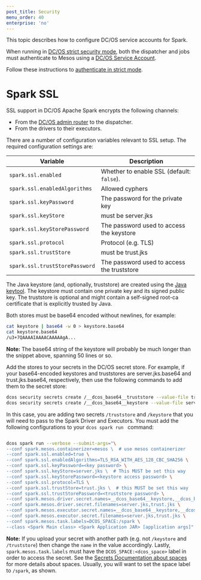```yaml
---
post_title: Security
menu_order: 40
enterprise: 'no'
---
```


This topic describes how to configure DC/OS service accounts for Spark.

When running in [DC/OS strict security mode](https://docs.mesosphere.com/1.9/security/), both the dispatcher and jobs must authenticate to Mesos using a [DC/OS Service Account](https://docs.mesosphere.com/1.9/security/service-auth/).

Follow these instructions to [authenticate in strict mode](https://docs.mesosphere.com/service-docs/spark/spark-auth/).

# Spark SSL

SSL support in DC/OS Apache Spark encrypts the following channels:

*   From the [DC/OS admin router][11] to the dispatcher.
*   From the drivers to their executors.

There are a number of configuration variables relevant to SSL setup. The required configuration settings are:

| Variable                         | Description                                     |
|----------------------------------|-------------------------------------------------|
| `spark.ssl.enabled`              | Whether to enable SSL (default: `false`).       |
| `spark.ssl.enabledAlgorithms`    | Allowed cyphers                                 |
| `spark.ssl.keyPassword`          | The password for the private key                |
| `spark.ssl.keyStore`             | must be server.jks                              |
| `spark.ssl.keyStorePassword`     | The password used to access the keystore        |
| `spark.ssl.protocol`             |  Protocol (e.g. TLS)                            |
| `spark.ssl.trustStore`           | must be trust.jks                               |
| `spark.ssl.trustStorePassword`   | The password used to access the truststore      |


The Java keystore (and, optionally, truststore) are created using the [Java keytool][12]. The keystore must contain one private key and its signed public key. The truststore is optional and might contain a self-signed root-ca certificate that is explicitly trusted by Java.

Both stores must be base64 encoded without newlines, for example:

```bash
cat keystore | base64 -w 0 > keystore.base64
cat keystore.base64
/u3+7QAAAAIAAAACAAAAAgA...
```

**Note:** The base64 string of the keystore will probably be much longer than the snippet above, spanning 50 lines or so.

Add the stores to your secrets in the DC/OS secret store. For example, if your base64-encoded keystores 
and truststores are server.jks.base64 and trust.jks.base64, respectively, then use the following 
commands to add them to the secret store: 

```bash
dcos security secrets create /__dcos_base64__truststore --value-file trust.jks.base64
dcos security secrets create /__dcos_base64__keystore --value-file server.jks.base64
```

In this case, you are adding two secrets `/truststore` and `/keystore` that you will need to pass to the Spark Driver and Executors. 
You must add the following configurations to your `dcos spark run ` command:

```bash

dcos spark run --verbose --submit-args="\
--conf spark.mesos.containerizer=mesos \  # use mesos containerizer
--conf spark.ssl.enabled=true \
--conf spark.ssl.enabledAlgorithms=TLS_RSA_WITH_AES_128_CBC_SHA256 \
--conf spark.ssl.keyPassword=<key password> \
--conf spark.ssl.keyStore=server.jks \  # This MUST be set this way
--conf spark.ssl.keyStorePassword=<keystore access password> \
--conf spark.ssl.protocol=TLS \
--conf spark.ssl.trustStore=trust.jks \  # this MUST be set this way
--conf spark.ssl.trustStorePassword=<truststore password> \
--conf spark.mesos.driver.secret.names=__dcos_base64__keystore,__dcos_base64__truststore \
--conf spark.mesos.driver.secret.filenames=server.jks,trust.jks \
--conf spark.mesos.executor.secret.names=__dcos_base64__keystore,__dcos_base64__truststore \
--conf spark.mesos.executor.secret.filenames=server.jks,trust.jks \
--conf spark.mesos.task.labels=DCOS_SPACE:/spark \
--class <Spark Main class> <Spark Application JAR> [application args]"
```

**Note:** If you 
upload your secret with another path (e.g. not `/keystore` and `/truststore`) then change the `name` in 
the value accordingly. Lastly, `spark.mesos.task.labels` must have the `DCOS_SPACE:<dcos_space>` 
label in order to access the secret. See the [Secrets Documentation about spaces][13] for 
more details about spaces. Usually, you will want to set the space label to `/spark`, as shown.


 [11]: https://docs.mesosphere.com/1.9/overview/architecture/components/
 [12]: http://docs.oracle.com/javase/8/docs/technotes/tools/unix/keytool.html
 [13]: https://docs.mesosphere.com/1.10/security/#spaces

